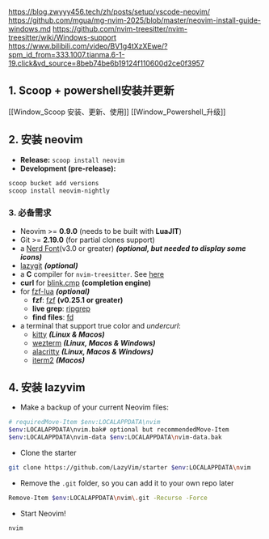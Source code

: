 https://blog.zwyyy456.tech/zh/posts/setup/vscode-neovim/
https://github.com/mgua/mg-nvim-2025/blob/master/neovim-install-guide-windows.md
https://github.com/nvim-treesitter/nvim-treesitter/wiki/Windows-support
https://www.bilibili.com/video/BV1g4tXzXEwe/?spm_id_from=333.1007.tianma.6-1-19.click&vd_source=8beb74be6b19124f110600d2ce0f3957
## 1. Scoop + powershell安装并更新


[[Window_Scoop 安装、更新、使用]]
[[Window_Powershell_升级]]


## 2. 安装 neovim

- **Release:** `scoop install neovim`
- **Development (pre-release):**

```sh
scoop bucket add versions
scoop install neovim-nightly
```

### 3. 必备需求

- Neovim >= **0.9.0** (needs to be built with **LuaJIT**)
- Git >= **2.19.0** (for partial clones support)
- a [Nerd Font](https://www.nerdfonts.com/)(v3.0 or greater) **_(optional, but needed to display some icons)_**
- [lazygit](https://github.com/jesseduffield/lazygit) **_(optional)_**
- a **C** compiler for `nvim-treesitter`. See [here](https://github.com/nvim-treesitter/nvim-treesitter#requirements)
- **curl** for [blink.cmp](https://github.com/Saghen/blink.cmp) **(completion engine)**
- for [fzf-lua](https://github.com/ibhagwan/fzf-lua) **_(optional)_**
    - **fzf**: [fzf](https://github.com/junegunn/fzf) **(v0.25.1 or greater)**
    - **live grep**: [ripgrep](https://github.com/BurntSushi/ripgrep)
    - **find files**: [fd](https://github.com/sharkdp/fd)
- a terminal that support true color and _undercurl_:
    - [kitty](https://github.com/kovidgoyal/kitty) **_(Linux & Macos)_**
    - [wezterm](https://github.com/wez/wezterm) **_(Linux, Macos & Windows)_**
    - [alacritty](https://github.com/alacritty/alacritty) **_(Linux, Macos & Windows)_**
    - [iterm2](https://iterm2.com/) **_(Macos)_**


## 4. 安装 lazyvim

- Make a backup of your current Neovim files:
    
```sh
# requiredMove-Item $env:LOCALAPPDATA\nvim 
$env:LOCALAPPDATA\nvim.bak# optional but recommendedMove-Item 
$env:LOCALAPPDATA\nvim-data $env:LOCALAPPDATA\nvim-data.bak
```
    
- Clone the starter
    
```sh
git clone https://github.com/LazyVim/starter $env:LOCALAPPDATA\nvim
```
    
- Remove the `.git` folder, so you can add it to your own repo later
    
```sh
Remove-Item $env:LOCALAPPDATA\nvim\.git -Recurse -Force
```
    
- Start Neovim!
    
```sh
nvim
```

